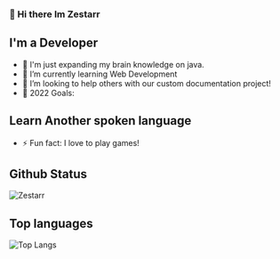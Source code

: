 ### 👋 Hi there Im Zestarr

## I'm a Developer

- 🔭 I'm just expanding my brain knowledge on java.
- 🌱 I’m currently learning Web Development
- 👯 I’m looking to help others with our custom documentation project!
- 🥅 2022 Goals:
## Learn Another spoken language


- ⚡ Fun fact: I love to play games!


## Github Status

![Zestarr](https://github-readme-stats.vercel.app/api?username=zestarr&show_icons=true&theme=radical&hide_border=true)


## Top languages


![Top Langs](https://github-readme-stats.vercel.app/api/top-langs/?username=zestarr&layout=compact&theme=radical)

